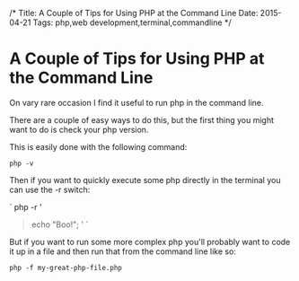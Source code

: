 /*
Title: A Couple of Tips for Using PHP at the Command Line
Date: 2015-04-21
Tags: php,web development,terminal,commandline
*/
# A Couple of Tips for Using PHP at the Command Line

On vary rare occasion I find it useful to run php in the command line.

There are a couple of easy ways to do this, but the first thing you might want to do is check your php version.

This is easily done with the following command:

`
php -v
`

Then if you want to quickly execute some php directly in the terminal you can use the -r switch:

`
php -r '
>
> echo "Boo!";
>'
`

But if you want to run some more complex php you'll probably want to code it up in a file and then run that from the command line like so:

`
php -f my-great-php-file.php
`


